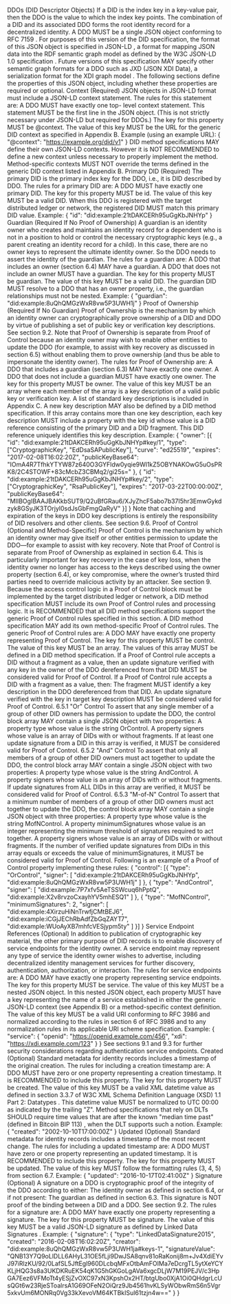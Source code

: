 DDOs (DID Descriptor Objects) If a DID is the index key in a key-value pair, then the DDO is the value to which the index key points. The combination of a DID and its associated DDO forms the root identity record for a decentralized identity. A DDO MUST be a single JSON object conforming to RFC 7159 . For purposes of this version of the DID specification, the format of this JSON object is specified in JSON-LD , a format for mapping JSON data into the RDF semantic graph model as defined by the W3C JSON-LD 1.0 specification . Future versions of this specification MAY specify other semantic graph formats for a DDO such as JXD (JSON XDI Data), a serialization format for the XDI graph model . The following sections define the properties of this JSON object, including whether these properties are required or optional. Context (Required) JSON objects in JSON-LD format must include a JSON-LD context statement. The rules for this statement are: A DDO MUST have exactly one top- level context statement. This statement MUST be the first line in the JSON object. (This is not strictly necessary under JSON-LD but required for DDOs.) The key for this property MUST be @context. The value of this key MUST be the URL for the generic DID context as specified in Appendix B. Example (using an example URL): { "@context": "https://example.org/did/v1" } DID method specifications MAY define their own JSON-LD contexts. However it is NOT RECOMMENDED to define a new context unless necessary to properly implement the method. Method-specific contexts MUST NOT override the terms defined in the generic DID context listed in Appendix B. Primary DID (Required) The primary DID is the primary index key for the DDO, i.e., it is DID described by DDO. The rules for a primary DID are: A DDO MUST have exactly one primary DID. The key for this property MUST be id. The value of this key MUST be a valid DID. When this DDO is registered with the target distributed ledger or network, the registered DID MUST match this primary DID value. Example: { "id": "did:example:21tDAKCERh95uGgKbJNHYp" } Guardian (Required If No Proof of Ownership) A guardian is an identity owner who creates and maintains an identity record for a dependent who is not in a position to hold or control the necessary cryptographic keys (e.g., a parent creating an identity record for a child). In this case, there are no owner keys to represent the ultimate identity owner. So the DDO needs to assert the identity of the guardian. The rules for a guardian are: A DDO that includes an owner (section 6.4) MAY have a guardian. A DDO that does not include an owner MUST have a guardian. The key for this property MUST be guardian. The value of this key MUST be a valid DID. The guardian DID MUST resolve to a DDO that has an owner property, i.e., the guardian relationships must not be nested. Example: { "guardian": "did:example:8uQhQMGzWxR8vw5P3UWH1j" } Proof of Ownership (Required If No Guardian) Proof of Ownership is the mechanism by which an identity owner can cryptographically prove ownership of a DID and DDO by virtue of publishing a set of public key or verification key descriptions. See section 9.2. Note that Proof of Ownership is separate from Proof of Control because an identity owner may wish to enable other entities to update the DDO (for example, to assist with key recovery as discussed in section 6.5) without enabling them to prove ownership (and thus be able to impersonate the identity owner). The rules for Proof of Ownership are: A DDO that includes a guardian (section 6.3) MAY have exactly one owner. A DDO that does not include a guardian MUST have exactly one owner. The key for this property MUST be owner. The value of this key MUST be an array where each member of the array is a key description of a valid public key or verification key. A list of standard key descriptions is included in Appendix C. A new key description MAY also be defined by a DID method specification. If this array contains more than one key description, each key description MUST include a property with the key id whose value is a DID reference consisting of the primary DID and a DID fragment. This DID reference uniquely identifies this key description. Example: { "owner": [{ "id": "did:example:21tDAKCERh95uGgKbJNHYp#key/1", "type": ["CryptographicKey", "EdDsaSAPublicKey"], "curve": "ed25519", "expires": "2017-02-08T16:02:20Z", "publicKeyBase64": "IOmA4R7TfhkYTYW87z640O3GYFldw0yqie9Wl1kZ5OBYNAKOwG5uOsPRK8/2C4STOWF+83cMcbZ3CBMq2/gi25s=" }, { "id": "did:example:21tDAKCERh95uGgKbJNHYp#key/2", "type": ["CryptographicKey", "RsaPublicKey"], "expires": "2017-03-22T00:00:00Z", "publicKeyBase64": "MIIBOgIBAAJBAKkbSUT9/Q2uBfGRau6/XJyZhcF5abo7b37I5hr3EmwGykdzyk8GSyJK3TOrjyl0sdJsGbFmgQaRyV" }] } Note that caching and expiration of the keys in DDO key descriptions is entirely the responsibility of DID resolvers and other clients. See section 9.6. Proof of Control (Optional and Method-Specific) Proof of Control is the mechanism by which an identity owner may give itself or other entities permission to update the DDO—for example to assist with key recovery. Note that Proof of Control is separate from Proof of Ownership as explained in section 6.4. This is particularly important for key recovery in the case of key loss, when the identity owner no longer has access to the keys described using the owner property (section 6.4), or key compromise, where the owner’s trusted third parties need to override malicious activity by an attacker. See section 9. Because the access control logic in a Proof of Control block must be implemented by the target distributed ledger or network, a DID method specification MUST include its own Proof of Control rules and processing logic. It is RECOMMENDED that all DID method specifications support the generic Proof of Control rules specified in this section. A DID method specification MAY add its own method-specific Proof of Control rules. The generic Proof of Control rules are: A DDO MAY have exactly one property representing Proof of Control. The key for this property MUST be control. The value of this key MUST be an array. The values of this array MUST be defined in a DID method specification. If a Proof of Control rule accepts a DID without a fragment as a value, then an update signature verified with any key in the owner of the DDO dereferenced from that DID MUST be considered valid for Proof of Control. If a Proof of Control rule accepts a DID with a fragment as a value, then: The fragment MUST identify a key description in the DDO dereferenced from that DID. An update signature verified with the key in target key description MUST be considered valid for Proof of Control. 6.5.1 "Or" Control To assert that any single member of a group of other DID owners has permission to update the DDO, the control block array MAY contain a single JSON object with two properties: A property type whose value is the string OrControl. A property signers whose value is an array of DIDs with or without fragments. If at least one update signature from a DID in this array is verified, it MUST be considered valid for Proof of Control. 6.5.2 "And" Control To assert that only all members of a group of other DID owners must act together to update the DDO, the control block array MAY contain a single JSON object with two properties: A property type whose value is the string AndControl. A property signers whose value is an array of DIDs with or without fragments. If update signatures from ALL DIDs in this array are verified, it MUST be considered valid for Proof of Control. 6.5.3 "M-of-N" Control To assert that a minimum number of members of a group of other DID owners must act together to update the DDO, the control block array MAY contain a single JSON object with three properties: A property type whose value is the string MofNControl. A property minimumSignatures whose value is an integer representing the minimum threshold of signatures required to act together. A property signers whose value is an array of DIDs with or without fragments. If the number of verified update signatures from DIDs in this array equals or exceeds the value of minimumSignatures, it MUST be considered valid for Proof of Control. Following is an example of a Proof of Control property implementing these rules: { "control": [{ "type": "OrControl", "signer": [ "did:example:21tDAKCERh95uGgKbJNHYp", "did:example:8uQhQMGzWxR8vw5P3UWH1j" ] }, { "type": "AndControl", "signer": [ "did:example:7P7xfv5AeTSSWcuq6hPptQ", "did:example:X2v8rvzoCxayhYV5mhESQ1" ] }, { "type": "MofNControl", "minimumSignatures": 2, "signer": [ "did:example:4XirzuHiNnTrwfjCMtBEJ6", "did:example:iCGjJEChRbAdfZbGqZAYT7", "did:example:WUoAyXB7mhfcVESjypm5ty" ] }] } Service Endpoint References (Optional) In addition to publication of cryptographic key material, the other primary purpose of DID records is to enable discovery of service endpoints for the identity owner. A service endpoint may represent any type of service the identity owner wishes to advertise, including decentralized identity management services for further discovery, authentication, authorization, or interaction. The rules for service endpoints are: A DDO MAY have exactly one property representing service endpoints. The key for this property MUST be service. The value of this key MUST be a nested JSON object. In this nested JSON object, each property MUST have a key representing the name of a service established in either the generic JSON-LD context (see Appendix B) or a method-specific context definition. The value of this key MUST be a valid URI conforming to RFC 3986 and normalized according to the rules in section 6 of RFC 3986 and to any normalization rules in its applicable URI scheme specification. Example: { "service": { "openid": "https://openid.example.com/456", "xdi": "https://xdi.example.com/123" } } See sections 9.1 and 9.3 for further security considerations regarding authentication service endpoints. Created (Optional) Standard metadata for identity records includes a timestamp of the original creation. The rules for including a creation timestamp are: A DDO MUST have zero or one property representing a creation timestamp. It is RECOMMENDED to include this property. The key for this property MUST be created. The value of this key MUST be a valid XML datetime value as defined in section 3.3.7 of W3C XML Schema Definition Language (XSD) 1.1 Part 2: Datatypes . This datetime value MUST be normalized to UTC 00:00 as indicated by the trailing "Z". Method specifications that rely on DLTs SHOULD require time values that are after the known "median time past" (defined in Bitcoin BIP 113) , when the DLT supports such a notion. Example: { "created": "2002-10-10T17:00:00Z" } Updated (Optional) Standard metadata for identity records includes a timestamp of the most recent change. The rules for including a updated timestamp are: A DDO MUST have zero or one property representing an updated timestamp. It is RECOMMENDED to include this property. The key for this property MUST be updated. The value of this key MUST follow the formatting rules (3, 4, 5) from section 6.7. Example: { "updated": "2016-10-17T02:41:00Z" } Signature (Optional) A signature on a DDO is cryptographic proof of the integrity of the DDO according to either: The identity owner as defined in section 6.4, or if not present: The guardian as defined in section 6.3. This signature is NOT proof of the binding between a DID and a DDO. See section 9.2. The rules for a signature are: A DDO MAY have exactly one property representing a signature. The key for this property MUST be signature. The value of this key MUST be a valid JSON-LD signature as defined by Linked Data Signatures . Example: { "signature": { "type": "LinkedDataSignature2015", "created": "2016-02-08T16:02:20Z", "creator": "did:example:8uQhQMGzWxR8vw5P3UWH1ja#keys-1", "signatureValue": "QNB13Y7Q9oLlDLL6AHyL31OE5fLji9DwJSA8qnv81oRaKonij8m+Jv4XdiEYvJ97iRlzKU/92/0LafSL5JftEgl960DLcbqMFxOtbAmFOIMa7eDcrgTL5ytXeYCYKLjHQG3s8a3UKDKRuEK54qK1G5hGKGoLgAVa6xgcDLjW7M19PEJV/c3HpGA7Eez6VFMoTt4yESjZvOXC97xN3KpshOx2HT/btgUbo0XjA1Oi0QHdgrLcUsQGt6w23RjeSToalrsA1G69OFeN2OiQrz9Jb4561hvKLSyWObwRmS6n5Vgr5xkvUm6MONRq0Vg33kXevoVM64KTBkISul61tzjn4w==" } }
